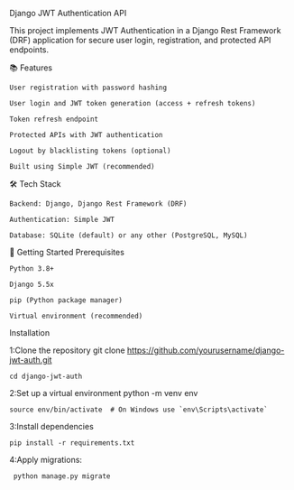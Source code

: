 Django JWT Authentication API

This project implements JWT Authentication in a Django Rest Framework (DRF) application for secure user login, registration, and protected API endpoints.


📚 Features

    User registration with password hashing

    User login and JWT token generation (access + refresh tokens)

    Token refresh endpoint

    Protected APIs with JWT authentication

    Logout by blacklisting tokens (optional)

    Built using Simple JWT (recommended)

🛠️ Tech Stack

    Backend: Django, Django Rest Framework (DRF)

    Authentication: Simple JWT

    Database: SQLite (default) or any other (PostgreSQL, MySQL)

🚀 Getting Started
Prerequisites

    Python 3.8+

    Django 5.5x

    pip (Python package manager)

    Virtual environment (recommended)
Installation

1:Clone the repository
    git clone https://github.com/yourusername/django-jwt-auth.git
    
    cd django-jwt-auth
    
2:Set up a virtual environment
    python -m venv env
    
    source env/bin/activate  # On Windows use `env\Scripts\activate`
    
3:Install dependencies

    pip install -r requirements.txt
    
4:Apply migrations:

     python manage.py migrate
     








  

    

